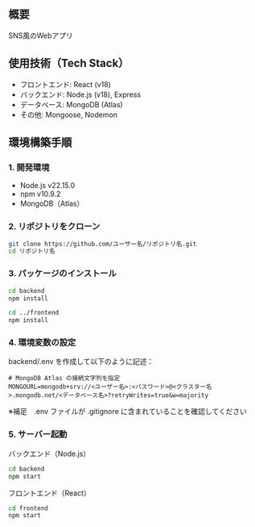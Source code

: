 ## 概要
SNS風のWebアプリ

## 使用技術（Tech Stack）

- フロントエンド: React (v18)
- バックエンド: Node.js (v18), Express
- データベース: MongoDB (Atlas)
- その他: Mongoose, Nodemon


## 環境構築手順

### 1. 開発環境
- Node.js v22.15.0
- npm v10.9.2
- MongoDB（Atlas）

### 2. リポジトリをクローン

```bash
git clone https://github.com/ユーザー名/リポジトリ名.git
cd リポジトリ名
```

### 3. パッケージのインストール

```bash
cd backend
npm install

cd ../frontend
npm install
```

### 4. 環境変数の設定
backend/.env を作成して以下のように記述：
```env
# MongoDB Atlas の接続文字列を指定
MONGOURL=mongodb+srv://<ユーザー名>:<パスワード>@<クラスター名>.mongodb.net/<データベース名>?retryWrites=true&w=majority
```
※補足　.env ファイルが .gitignore に含まれていることを確認してください

### 5. サーバー起動
バックエンド（Node.js）
```bash
cd backend
npm start
```
フロントエンド（React）
```bash
cd frontend
npm start
```
